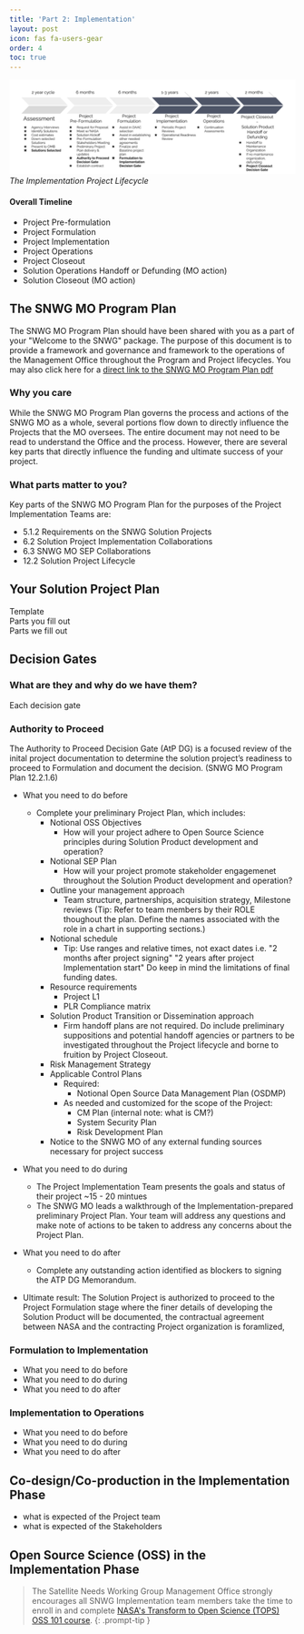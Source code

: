 ```yaml
---
title: 'Part 2: Implementation'
layout: post
icon: fas fa-users-gear
order: 4
toc: true
---
```

![](assets/Implementation-Process.png)
_The Implementation Project Lifecycle_

#### Overall Timeline
- Project Pre-formulation
- Project Formulation
- Project Implementation
- Project Operations
- Project Closeout
- Solution Operations Handoff or Defunding (MO action)
- Solution Closeout (MO action)

## The SNWG MO Program Plan
The SNWG MO Program Plan should have been shared with you as a part of your "Welcome to the SNWG" package. The purpose of this document is to provide a framework and governance and framework to the operations of the Management Office throughout the Program and Project lifecycles. You may also click here for a [direct link to the SNWG MO Program Plan pdf](https://drive.google.com/file/d/1xe-rrKjwZZ7p0w39umL7nPdjCXmWwkUW/view?usp=sharing)

### Why you care
While the SNWG MO Program Plan governs the process and actions of the SNWG MO as a whole, several portions flow down to directly influence the Projects that the MO oversees. The entire document may not need to be read to understand the Office and the process. However, there are several key parts that directly influence the funding and ultimate success of your project. 

### What parts matter to you? 
Key parts of the SNWG MO Program Plan for the purposes of the Project Implementation Teams are:
- 5.1.2 Requirements on the SNWG Solution Projects
- 6.2 Solution Project Implementation Collaborations
- 6.3 SNWG MO SEP Collaborations
- 12.2 Solution Project Lifecycle


## Your Solution Project Plan
Template <br>
Parts you fill out <br>
Parts we fill out <br>

## Decision Gates
### What are they and why do we have them?
Each decision gate 

### Authority to Proceed
The Authority to Proceed Decision Gate (AtP DG) is a focused review of the inital project documentation to determine the solution project’s readiness to proceed to Formulation and document the decision. (SNWG MO Program Plan 12.2.1.6)

- What you need to do before
    - Complete your preliminary Project Plan, which includes:
        - Notional OSS Objectives 
            - How will your project adhere to Open Source Science principles during Solution Product development and operation? 
        - Notional SEP Plan 
            - How will your project promote stakeholder engagemenet throughout the Solution Product development and operation?
        - Outline your management approach 
            - Team structure, partnerships, acquisition strategy, Milestone reviews (Tip: Refer to team members by their ROLE thoughout the plan. Define the names associated with the role in a chart in supporting sections.)
        - Notional schedule 
            - Tip: Use ranges and relative times, not exact dates i.e. "2 months after project signing" "2 years after project Implementation start" Do keep in mind the limitations of final funding dates.
        - Resource requirements
            - Project L1 
            - PLR Compliance matrix
        - Solution Product Transition or Dissemination approach
            - Firm handoff plans are not required. Do include preliminary suppositions and potential handoff agencies or partners to be investigated throughout the Project lifecycle and borne to fruition by Project Closeout.
        - Risk Management Strategy
        - Applicable Control Plans
            - Required: 
                - Notional Open Source Data Management Plan (OSDMP)
            - As needed and customized for the scope of the Project: 
                - CM Plan (internal note: what is CM?)
                - System Security Plan
                - Risk Development Plan
        - Notice to the SNWG MO of any external funding sources necessary for project success

- What you need to do during
    - The Project Implementation Team presents the goals and status of their project  ~15 - 20 mintues
    - The SNWG MO leads a walkthrough of the Implementation-prepared preliminary Project Plan. Your team will address any questions and make note of actions to be taken to address any concerns about the Project Plan. 

- What you need to do after
    - Complete any outstanding action identified as blockers to signing the ATP DG Memorandum.

- Ultimate result: The Solution Project is authorized to proceed to the Project Formulation stage where the finer details of developing the Solution Product will be documented, the contractual agreement between NASA and the contracting Project organization is foramlized, 

### Formulation to Implementation
- What you need to do before
- What you need to do during
- What you need to do after

### Implementation to Operations 
- What you need to do before
- What you need to do during
- What you need to do after

## Co-design/Co-production in the Implementation Phase
- what is expected of the Project team
- what is expected of the Stakeholders

## Open Source Science (OSS) in the Implementation Phase

<!-- markdownlint-capture -->
<!-- markdownlint-disable -->
> The Satellite Needs Working Group Management Office strongly encourages all SNWG Implementation team members take the time to enroll in and complete [NASA's Transform to Open Science (TOPS) OSS 101 course](https://nasa.github.io/Transform-to-Open-Science/).
{: .prompt-tip }

<!-- markdownlint-restore -->
